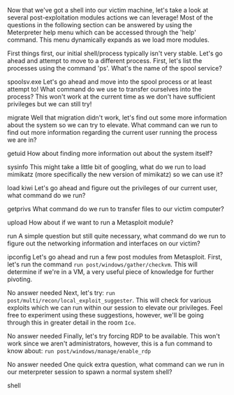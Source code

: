 Now that we've got a shell into our victim machine, let's take a look at several post-exploitation modules actions we can leverage! Most of the questions in the following section can be answered by using the Meterpreter help menu which can be accessed through the 'help' command. This menu dynamically expands as we load more modules.

First things first, our initial shell/process typically isn't very stable. Let's go ahead and attempt to move to a different process. First, let's list the processes using the command 'ps'. What's the name of the spool service?

spoolsv.exe
Let's go ahead and move into the spool process or at least attempt to! What command do we use to transfer ourselves into the process? This won't work at the current time as we don't have sufficient privileges but we can still try!

migrate
Well that migration didn't work, let's find out some more information about the system so we can try to elevate. What command can we run to find out more information regarding the current user running the process we are in?

getuid
How about finding more information out about the system itself?

sysinfo
This might take a little bit of googling, what do we run to load mimikatz (more specifically the new version of mimikatz) so we can use it? 

load kiwi
Let's go ahead and figure out the privileges of our current user, what command do we run?

getprivs
What command do we run to transfer files to our victim computer?

upload
How about if we want to run a Metasploit module?

run
A simple question but still quite necessary, what command do we run to figure out the networking information and interfaces on our victim?

ipconfig
Let's go ahead and run a few post modules from Metasploit. First, let's run the command `run post/windows/gather/checkvm`. This will determine if we're in a VM, a very useful piece of knowledge for further pivoting.

No answer needed
Next, let's try: `run post/multi/recon/local_exploit_suggester`. This will check for various exploits which we can run within our session to elevate our privileges. Feel free to experiment using these suggestions, however, we'll be going through this in greater detail in the room `Ice`.

No answer needed
Finally, let's try forcing RDP to be available. This won't work since we aren't administrators, however, this is a fun command to know about: `run post/windows/manage/enable_rdp`

No answer needed
One quick extra question, what command can we run in our meterpreter session to spawn a normal system shell? 

shell
